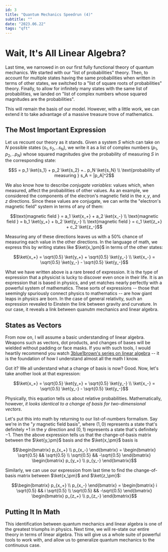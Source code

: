 ```yaml
---
id: 3
title: "Quantum Mechanics Speedrun (4)"
subtitle: ""
date: "2023.06.22"
tags: "qft"
---
```


# Wait, It's All Linear Algebra?

Last time, we narrowed in on our first fully functional theory of quantum mechanics. We started with our "list of probabilities" theory. Then, to account for multiple states having the same probabilities when written in terms of other states, we switched to a "list of square roots of probabilities" theory. Finally, to allow for infinitely many states with the same list of probabilities, we landed on "list of complex numbers whose squared magnitudes are the probabilities".

This will remain the basis of our model. However, with a little work, we can extend it to take advantage of a massive treasure trove of mathematics.

## The Most Important Expression

Let us recount our theory as it stands. Given a system $`S`$ which can take on $`N`$ possible states ($`s_1, s_2,.. s_N`$), we write it as a list of complex numbers ($`p_1, p_2,.. p_N`$) whose squared magnitudes give the probability of measuring $`S`$ in the corresponding state:

```math
S = p_1 \ket{s_1} + p_2 \ket{s_2} +.. p_N \ket{s_N} \\
\text{probability of measuring } s_A = |p_A|^2
```

We also know how to describe *conjugate variables*: values which, when measured, affect the probabilities of other values. As an example, we considered the components of the electron's magnetic field in the $`x, y,`$ and $`z`$ directions. Since these values are conjugate, we can write the "electron's magnetic field" system in terms of any of them:

```math
\text{magnetic field } = a_1 \ket{x_+} + a_2 \ket{x_-} \\
\text{magnetic field } = b_1 \ket{y_+} + b_2 \ket{y_-} \\
\text{magnetic field } = c_1 \ket{z_+} + c_2 \ket{z_-}
```

Measuring any of these directions leaves us with a 50% chance of measuring each value in the other directions. In the language of math, we express this by writing states like $`\ket{x_\pm}`$ in terms of the other states:

```math
\ket{x_+} = \sqrt{0.5} \ket{y_+} + \sqrt{0.5} \ket{y_-} \\
\ket{x_-} = \sqrt{0.5} \ket{y_-} - \sqrt{0.5} \ket{y_-}
```

What we have written above is a rare breed of expression. It is the type of expression that a physicist is lucky to discover even once in their life. It is an expression that is based in physics, and yet matches nearly perfectly with a powerful system of mathematics. These sorts of expressions -- those that seemingly spuriously connect physics to mathematics -- are how giant leaps in physics are born. In the case of general relativity, such an expression revealed to Einstein the link between gravity and curvature. In our case, it reveals a link between quanutm mechanics and linear algebra.

## States as Vectors

From now on, I will assume a basic understanding of linear algebra. Weapons such as vectors, dot products, and changes of bases will be wielded without padding or face masks. If you with such tools, I would heartily recommend you watch [3blue1brown's series on linear algebra](https://www.youtube.com/watch?v=fNk_zzaMoSs&list=PLZHQObOWTQDPD3MizzM2xVFitgF8hE_ab) -- it is the foundation of how I understand almost all the math I know.

Got it? We all understand what a change of basis is now? Good. Now, let's take another look at that expression:

```math
\ket{x_+} = \sqrt{0.5} \ket{y_+} + \sqrt{0.5} \ket{y_-} \\
\ket{x_-} = \sqrt{0.5} \ket{y_-} - \sqrt{0.5} \ket{y_-}
```

Physically, this equation tells us about relative probabilities. Mathematically, however, *it looks identical to a change of basis for two-dimensional vectors*.

Let's put this into math by returning to our list-of-numbers formalism. Say we're in the "$`y`$ magnetic field basis", where $`(1, 0)`$ represents a state that's definitely $`+1`$ in the $`y`$ direction and $`(0, 1)`$ represents a state that's definitely $`-1`$. Then the above expression tells us that the change-of-basis matrix between the $`\ket{y_\pm}`$ basis and the $`\ket{x_\pm}`$ basis is

```math
\begin{bmatrix} p_{x_+} \\ p_{x_-} \end{bmatrix} = \begin{bmatrix} \sqrt{0.5} && \sqrt{0.5} \\ \sqrt{0.5} && -\sqrt{0.5} \end{bmatrix} \begin{bmatrix} p_{y_+} \\ p_{y_-} \end{bmatrix}
```

Similarly, we can use our expression from last time to find the change-of-basis matrix between $`\ket{x_\pm}`$ and $`\ket{z_\pm}`$:

```math
\begin{bmatrix} p_{x_+} \\ p_{x_-} \end{bmatrix} = \begin{bmatrix} i \sqrt{0.5} && i \sqrt{0.5} \\ \sqrt{0.5} && -\sqrt{0.5} \end{bmatrix} \begin{bmatrix} p_{z_+} \\ p_{z_-} \end{bmatrix}
```

## Putting It In Math

This identification between quantum mechanics and linear algebra is one of the greatest triumphs in physics. Next time, we will re-state our entire theory in terms of linear algebra. This will give us a whole suite of powerful tools to work with, and allow us to generalize quantum mechanics to the continuous case.
